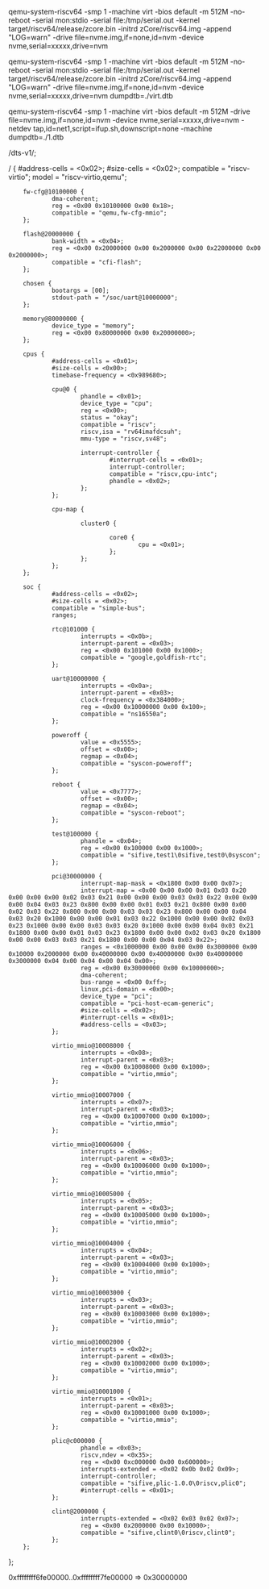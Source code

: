 qemu-system-riscv64 -smp 1 -machine virt -bios default -m 512M -no-reboot -serial mon:stdio -serial file:/tmp/serial.out -kernel target/riscv64/release/zcore.bin -initrd zCore/riscv64.img -append "LOG=warn" -drive file=nvme.img,if=none,id=nvm -device nvme,serial=xxxxx,drive=nvm

 


qemu-system-riscv64 -smp 1 -machine virt -bios default -m 512M -no-reboot -serial mon:stdio -serial file:/tmp/serial.out -kernel target/riscv64/release/zcore.bin -initrd zCore/riscv64.img -append "LOG=warn" -drive file=nvme.img,if=none,id=nvm -device nvme,serial=xxxxx,drive=nvm dumpdtb=./virt.dtb




qemu-system-riscv64 -smp 1 -machine virt -bios default -m 512M -drive file=nvme.img,if=none,id=nvm -device nvme,serial=xxxxx,drive=nvm -netdev tap,id=net1,script=ifup.sh,downscript=none -machine dumpdtb=./1.dtb

/dts-v1/;

/ {
        #address-cells = <0x02>;
        #size-cells = <0x02>;
        compatible = "riscv-virtio";
        model = "riscv-virtio,qemu";

        fw-cfg@10100000 {
                dma-coherent;
                reg = <0x00 0x10100000 0x00 0x18>;
                compatible = "qemu,fw-cfg-mmio";
        };

        flash@20000000 {
                bank-width = <0x04>;
                reg = <0x00 0x20000000 0x00 0x2000000 0x00 0x22000000 0x00 0x2000000>;
                compatible = "cfi-flash";
        };

        chosen {
                bootargs = [00];
                stdout-path = "/soc/uart@10000000";
        };

        memory@80000000 {
                device_type = "memory";
                reg = <0x00 0x80000000 0x00 0x20000000>;
        };

        cpus {
                #address-cells = <0x01>;
                #size-cells = <0x00>;
                timebase-frequency = <0x989680>;

                cpu@0 {
                        phandle = <0x01>;
                        device_type = "cpu";
                        reg = <0x00>;
                        status = "okay";
                        compatible = "riscv";
                        riscv,isa = "rv64imafdcsuh";
                        mmu-type = "riscv,sv48";

                        interrupt-controller {
                                #interrupt-cells = <0x01>;
                                interrupt-controller;
                                compatible = "riscv,cpu-intc";
                                phandle = <0x02>;
                        };
                };

                cpu-map {

                        cluster0 {

                                core0 {
                                        cpu = <0x01>;
                                };
                        };
                };
        };

        soc {
                #address-cells = <0x02>;
                #size-cells = <0x02>;
                compatible = "simple-bus";
                ranges;

                rtc@101000 {
                        interrupts = <0x0b>;
                        interrupt-parent = <0x03>;
                        reg = <0x00 0x101000 0x00 0x1000>;
                        compatible = "google,goldfish-rtc";
                };

                uart@10000000 {
                        interrupts = <0x0a>;
                        interrupt-parent = <0x03>;
                        clock-frequency = <0x384000>;
                        reg = <0x00 0x10000000 0x00 0x100>;
                        compatible = "ns16550a";
                };

                poweroff {
                        value = <0x5555>;
                        offset = <0x00>;
                        regmap = <0x04>;
                        compatible = "syscon-poweroff";
                };

                reboot {
                        value = <0x7777>;
                        offset = <0x00>;
                        regmap = <0x04>;
                        compatible = "syscon-reboot";
                };

                test@100000 {
                        phandle = <0x04>;
                        reg = <0x00 0x100000 0x00 0x1000>;
                        compatible = "sifive,test1\0sifive,test0\0syscon";
                };

                pci@30000000 {
                        interrupt-map-mask = <0x1800 0x00 0x00 0x07>;
                        interrupt-map = <0x00 0x00 0x00 0x01 0x03 0x20 0x00 0x00 0x00 0x02 0x03 0x21 0x00 0x00 0x00 0x03 0x03 0x22 0x00 0x00 0x00 0x04 0x03 0x23 0x800 0x00 0x00 0x01 0x03 0x21 0x800 0x00 0x00 0x02 0x03 0x22 0x800 0x00 0x00 0x03 0x03 0x23 0x800 0x00 0x00 0x04 0x03 0x20 0x1000 0x00 0x00 0x01 0x03 0x22 0x1000 0x00 0x00 0x02 0x03 0x23 0x1000 0x00 0x00 0x03 0x03 0x20 0x1000 0x00 0x00 0x04 0x03 0x21 0x1800 0x00 0x00 0x01 0x03 0x23 0x1800 0x00 0x00 0x02 0x03 0x20 0x1800 0x00 0x00 0x03 0x03 0x21 0x1800 0x00 0x00 0x04 0x03 0x22>;
                        ranges = <0x1000000 0x00 0x00 0x00 0x3000000 0x00 0x10000 0x2000000 0x00 0x40000000 0x00 0x40000000 0x00 0x40000000 0x3000000 0x04 0x00 0x04 0x00 0x04 0x00>;
                        reg = <0x00 0x30000000 0x00 0x10000000>;
                        dma-coherent;
                        bus-range = <0x00 0xff>;
                        linux,pci-domain = <0x00>;
                        device_type = "pci";
                        compatible = "pci-host-ecam-generic";
                        #size-cells = <0x02>;
                        #interrupt-cells = <0x01>;
                        #address-cells = <0x03>;
                };

                virtio_mmio@10008000 {
                        interrupts = <0x08>;
                        interrupt-parent = <0x03>;
                        reg = <0x00 0x10008000 0x00 0x1000>;
                        compatible = "virtio,mmio";
                };

                virtio_mmio@10007000 {
                        interrupts = <0x07>;
                        interrupt-parent = <0x03>;
                        reg = <0x00 0x10007000 0x00 0x1000>;
                        compatible = "virtio,mmio";
                };

                virtio_mmio@10006000 {
                        interrupts = <0x06>;
                        interrupt-parent = <0x03>;
                        reg = <0x00 0x10006000 0x00 0x1000>;
                        compatible = "virtio,mmio";
                };

                virtio_mmio@10005000 {
                        interrupts = <0x05>;
                        interrupt-parent = <0x03>;
                        reg = <0x00 0x10005000 0x00 0x1000>;
                        compatible = "virtio,mmio";
                };

                virtio_mmio@10004000 {
                        interrupts = <0x04>;
                        interrupt-parent = <0x03>;
                        reg = <0x00 0x10004000 0x00 0x1000>;
                        compatible = "virtio,mmio";
                };

                virtio_mmio@10003000 {
                        interrupts = <0x03>;
                        interrupt-parent = <0x03>;
                        reg = <0x00 0x10003000 0x00 0x1000>;
                        compatible = "virtio,mmio";
                };

                virtio_mmio@10002000 {
                        interrupts = <0x02>;
                        interrupt-parent = <0x03>;
                        reg = <0x00 0x10002000 0x00 0x1000>;
                        compatible = "virtio,mmio";
                };

                virtio_mmio@10001000 {
                        interrupts = <0x01>;
                        interrupt-parent = <0x03>;
                        reg = <0x00 0x10001000 0x00 0x1000>;
                        compatible = "virtio,mmio";
                };

                plic@c000000 {
                        phandle = <0x03>;
                        riscv,ndev = <0x35>;
                        reg = <0x00 0xc000000 0x00 0x600000>;
                        interrupts-extended = <0x02 0x0b 0x02 0x09>;
                        interrupt-controller;
                        compatible = "sifive,plic-1.0.0\0riscv,plic0";
                        #interrupt-cells = <0x01>;
                };

                clint@2000000 {
                        interrupts-extended = <0x02 0x03 0x02 0x07>;
                        reg = <0x00 0x2000000 0x00 0x10000>;
                        compatible = "sifive,clint0\0riscv,clint0";
                };
        };
};



0xffffffff6fe00000..0xffffffff7fe00000 => 0x30000000